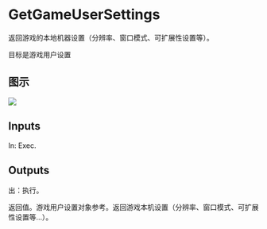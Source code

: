 # GetGameUserSettings

返回游戏的本地机器设置（分辨率、窗口模式、可扩展性设置等）。

目标是游戏用户设置

## 图示

![]($-20221218-20570924.png)

## Inputs

In: Exec.  

## Outputs

出：执行。

返回值。游戏用户设置对象参考。返回游戏本机设置（分辨率、窗口模式、可扩展性设置等...）。
